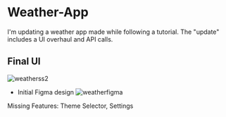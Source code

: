 # Weather-App
I'm updating a weather app made while following a tutorial. The "update" includes a UI overhaul and API calls.

## Final UI
![weatherss2](https://user-images.githubusercontent.com/119931873/235326288-49526c3a-d9ab-4c64-aa4d-679e97d7dff3.jpg)


- Initial Figma design
![weatherfigma](https://user-images.githubusercontent.com/119931873/234985839-746b7c08-eefd-409c-8139-daaa1eb18bb7.jpg)

Missing Features: Theme Selector, Settings
